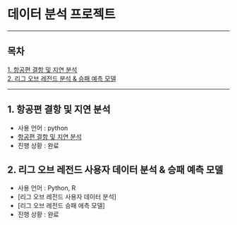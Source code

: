 # 데이터 분석 프로젝트
--- 
## 목차
[1. 항공편 결항 및 지연 분석](#1-항공편-결항-및-지연-분석)<br>
[2. 리그 오브 레전드 분석 & 승패 예측 모델](#2-리그-오브-레전드-분석-&-승패-예측-모델)<br>

---
## 1. 항공편 결항 및 지연 분석
* 사용 언어 : python
* [항공편 결항 및 지연 분석](https://github.com/yeji4268/BigData/tree/main/%ED%95%AD%EA%B3%B5%ED%8E%B8%20%EA%B2%B0%ED%95%AD%20%EB%B0%8F%20%EC%A7%80%EC%97%B0%20%EB%B6%84%EC%84%9D)
* 진행 상황 : 완료
  
## 2. 리그 오브 레전드 사용자 데이터 분석 & 승패 예측 모델
* 사용 언어 : Python, R
* [리그 오브 레전드 사용자 데이터 분석]
* [리그 오브 레전드 승패 에측 모델]
* 진행 상황 : 완료
